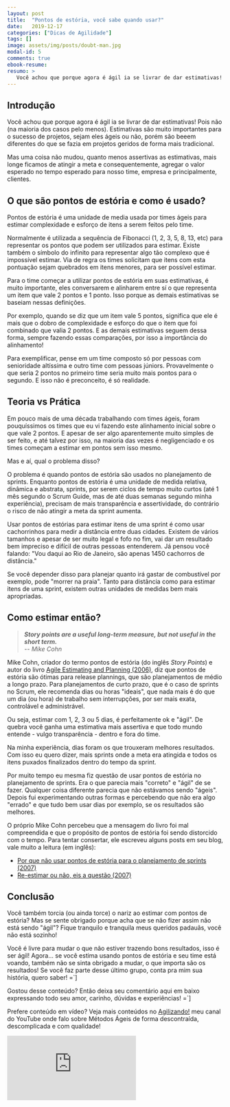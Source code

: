 ```yaml
---
layout: post
title:  "Pontos de estória, você sabe quando usar?"
date:   2019-12-17
categories: ["Dicas de Agilidade"]
tags: []
image: assets/img/posts/doubt-man.jpg
modal-id: 5
comments: true
ebook-resume:
resumo: >
   Você achou que porque agora é ágil ia se livrar de dar estimativas! Pois não (na maioria dos casos pelo menos). Estimativas são muito importantes para o sucesso de projetos, sejam eles ágeis ou não. Quer saber como estimar em projetos ágeis, continue lendo!
---
```




## Introdução

Você achou que porque agora é ágil ia se livrar de dar estimativas! Pois não (na maioria dos casos pelo menos). Estimativas são muito importantes para o sucesso de projetos, sejam eles ágeis ou não, porém são beeem diferentes do que se fazia em projetos geridos de forma mais tradicional.

Mas uma coisa não mudou, quanto menos assertivas as estimativas, mais longe ficamos de atingir a meta e consequentemente, agregar o valor esperado no tempo esperado para nosso	 time, empresa e principalmente, clientes.


## O que são pontos de estória e como é usado?

Pontos de estória é uma unidade de media usada por times ágeis para estimar complexidade e esforço de itens a serem feitos pelo time.

Normalmente é utilizada a sequência de Fibonacci (1, 2, 3, 5, 8, 13, etc) para representar os pontos que podem ser utilizados para estimar. Existe também o símbolo do infinito para representar algo tão complexo que é impossível estimar. Via de regra os times solicitam que itens com esta pontuação sejam quebrados em itens menores, para ser possível estimar.

Para o time começar a utilizar pontos de estória em suas estimativas, é muito importante, eles conversarem e alinharem entre sí o que representa um item que vale 2 pontos e 1 ponto. Isso porque as demais estimativas se baseiam nessas definições.

Por exemplo, quando se diz que um item vale 5 pontos, significa que ele é mais que o dobro de complexidade e esforço do que o item que foi combinado que valia 2 pontos. E as demais estimativas seguem dessa forma, sempre fazendo essas comparações, por isso a importância do alinhamento!

Para exemplificar, pense em um time composto só por pessoas com senioridade altíssima e outro time com pessoas júniors. Provavelmente o que seria 2 pontos no primeiro time seria muito mais pontos para o segundo. E isso não é preconceito, é só realidade.



## Teoria vs Prática

Em pouco mais de uma década trabalhando com times ágeis, foram pouquíssimos os times que eu vi fazendo este alinhamento inicial sobre o que vale 2 pontos. E apesar de ser algo aparentemente muito simples de ser feito, e até talvez por isso, na maioria das vezes é negligenciado e os times começam a estimar em pontos sem isso mesmo.

Mas e aí, qual o problema disso?

O problema é quando pontos de estória são usados no planejamento de sprints. Enquanto pontos de estória é uma unidade de medida relativa, dinâmica e abstrata, sprints, por serem ciclos de tempo muito curtos (até 1 mês segundo o Scrum Guide, mas de até duas semanas segundo minha experiência), precisam de mais transparência e assertividade, do contrário o risco de não atingir a meta da sprint aumenta.

Usar pontos de estórias para estimar itens de uma sprint é como usar cachorrinhos para medir a distância entre duas cidades. Existem de vários tamanhos e apesar de ser muito legal e fofo no fim, vai dar um resultado bem impreciso e difícil de outras pessoas entenderem. Já pensou você falando: "Vou daqui ao Rio de Janeiro, são apenas 1450 cachorros de distância."

Se você depender disso para planejar quanto irá gastar de combustível por exemplo, pode "morrer na praia". Tanto para distância como para estimar itens de uma sprint, existem outras unidades de medidas bem mais apropriadas.


## Como estimar então?

>_**Story points are a useful long-term measure, but not useful in the short term.** <br> -- Mike Cohn_

Mike Cohn, criador do termo pontos de estória (do inglês _Story Points_) e autor do livro [Agile Estimating and Planning (2006)](https://www.amazon.com.br/Agile-Estimating-Planning-Mike-Cohn/dp/0131479415), diz que pontos de estória são ótimas para release plannings, que são planejamentos de médio a longo prazo. Para planejamentos de curto prazo, que é o caso de sprints no Scrum, ele recomenda dias ou horas "ideais", que nada mais é do que um dia (ou hora) de trabalho sem interrupções, por ser mais exata, controlável e administrável.

Ou seja, estimar com 1, 2, 3 ou 5 dias, é perfeitamente ok e "ágil". De quebra você ganha uma estimativa mais assertiva e que todo mundo entende - vulgo transparência - dentro e fora do time.

Na minha experiência, dias foram os que trouxeram melhores resultados. Com isso eu quero dizer, mais sprints onde a meta era atingida e todos os itens puxados finalizados dentro do tempo da sprint.

Por muito tempo eu mesma fiz questão de usar pontos de estória no planejamento de sprints. Era o que parecia mais "correto" e "ágil" de se fazer. Qualquer coisa diferente parecia que não estávamos sendo "ágeis". Depois fui experimentando outras formas e percebendo que não era algo "errado" e que tudo bem usar dias por exemplo, se os resultados são melhores.

O próprio Mike Cohn percebeu que a mensagem do livro foi mal compreendida e que o propósito de pontos de estória foi sendo distorcido com o tempo. Para tentar consertar, ele escreveu alguns posts em seu blog, vale muito a leitura (em inglês):

* [Por que não usar pontos de estória para o planejamento de sprints (2007)](https://www.mountaingoatsoftware.com/blog/why-i-dont-use-story-points-for-sprint-planning)
* [Re-estimar ou não, eis a questão (2007)](https://www.mountaingoatsoftware.com/blog/to-re-estimate-or-not-that-is-the-question)



## Conclusão

Você também torcia (ou ainda torce) o nariz ao estimar com pontos de estória? Mas se sente obrigado porque acha que se não fizer assim não está sendo "ágil"? Fique tranquilo e tranquila meus queridos padauãs, você não está sozinho!

Você é livre para mudar o que não estiver trazendo bons resultados, isso é ser ágil! Agora... se você estima usando pontos de estória e seu time está voando, também não se sinta obrigado a mudar, o que importa são os resultados! Se você faz parte desse último grupo, conta pra mim sua história, quero saber! =`]



Gostou desse conteúdo? Então deixa seu comentário aqui em baixo expressando todo seu amor, carinho, dúvidas e experiências! =`]

Prefere conteúdo em vídeo? Veja mais conteúdos no [Agilizando!](https://youtube.com/agilizando) meu canal do YouTube onde falo sobre Métodos Ágeis de forma descontraída, descomplicada e com qualidade!

<div class="row">
  <div class="col-md-2"></div>
  <div class="col-md-8">
      <div class="portfolio-item">
        <div class="video-container">
          <iframe src="https://www.youtube.com/embed/OOux_bS40pk" frameborder="0" allow="accelerometer; autoplay; encrypted-media; gyroscope; picture-in-picture" allowfullscreen></iframe>
        </div>
      </div>
  </div>
  <div class="col-md-2"></div>
</div>
